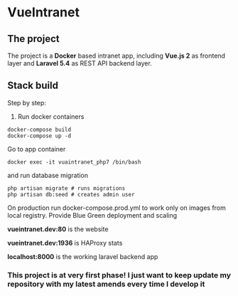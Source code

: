 # VueIntranet

## The project
The project is a **Docker** based intranet app, including **Vue.js 2** as frontend layer and **Laravel 5.4** as REST API backend layer.

## Stack build
Step by step:

1. Run docker containers
```
docker-compose build
docker-compose up -d
```

Go to app container
```
docker exec -it vuaintranet_php7 /bin/bash
```

and run database migration 
```
php artisan migrate # runs migrations
php artisan db:seed # creates admin user
```

On production run docker-compose.prod.yml to work only on images from local registry. Provide Blue Green deployment and scaling

**vueintranet.dev:80** is the website

**vueintranet.dev:1936** is HAProxy stats

**localhost:8000** is the working laravel backend app

### This project is at very first phase! I just want to keep update my repository with my latest amends every time I develop it